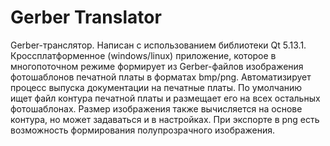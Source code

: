 # Gerber Translator
Gerber-транслятор. Написан с использованием библиотеки Qt 5.13.1. Кроссплатформенное (windows/linux) приложение, которое в многопоточном режиме формирует из Gerber-файлов изображения фотошаблонов печатной платы в форматах bmp/png. Автоматизирует процесс выпуска документации на печатные платы.
По умолчанию ищет файл контура печатной платы и размещает его на всех остальных фотошаблонах. 
Размер изображения также вычисляется на основе контура, но может задаваться и в настройках.
При экспорте в png есть возможность формирования полупрозрачного изображения.
